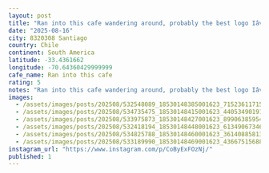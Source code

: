 ```yaml
---
layout: post
title: "Ran into this cafe wandering around, probably the best logo Iâve seen on the #worldcoffeetour #canipetthatdog"
date: "2025-08-16"
city: 8320308 Santiago
country: Chile
continent: South America
latitude: -33.4361662
longitude: -70.64360429999999
cafe_name: Ran into this cafe
rating: 5
notes: "Ran into this cafe wandering around, probably the best logo Iâve seen on the #worldcoffeetour #canipetthatdog"
images:
  - /assets/images/posts/202508/532548089_18530148385001623_7152361171572058872_n_17984493572712572.jpg
  - /assets/images/posts/202508/534735475_18530148415001623_4405349019163556725_n_18101880793858288.jpg
  - /assets/images/posts/202508/533975873_18530148427001623_899063859547783074_n_17893901022161832.jpg
  - /assets/images/posts/202508/532418194_18530148448001623_6134906734604464170_n_18074757773093771.jpg
  - /assets/images/posts/202508/534825788_18530148460001623_3614088581322647665_n_18047657414299823.jpg
  - /assets/images/posts/202508/533189990_18530148469001623_4366751568889735704_n_17938355324934175.jpg
instagram_url: "https://www.instagram.com/p/CoByExFOzNj/"
published: 1
---
```

